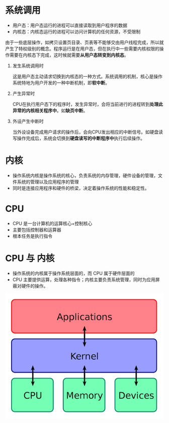 # 系统调用

- 用户态：用户态运行的进程可以直接读取到用户程序的数据
- 内核态：内核态运行的进程可以访问计算机的任何资源，不受限制

由于一些底层操作，如拷贝设置页目录、页表等不能够交由用户线程完成，所以就产生了特权级别的概念。程序运行是在用户态，但在执行中一些需要内核权限的操作需要在内核态下完成，这时候就需要**从用户态转变到内核态**。

1. 发生系统调用时

   这是用户态主动请求切换到内核态的一种方式。系统调用的机制，核心是操作系统特地为用户开发的一种中断机制，即**软中断**。

2. 产生异常时

   CPU在执行用户态下的程序时，发生异常时，会将当前进行的进程转到**处理此异常的内核相关程序中**。如**缺页中断**。

3. 外设产生中断时

   当外设设备完成用户请求的操作后，会向CPU发出相应的中断信号。如硬盘读写操作完成后，系统会切换到**硬盘读写的中断程序中**执行后续操作。

# 内核

- 操作系统内核是操作系统的核心，负责系统的内存管理，硬件设备的管理，文件系统的管理以及应用程序的管理
- 同时是连接应用程序和硬件的桥梁，决定着操作系统的性能和稳定性。

# CPU

- CPU 是一台计算机的运算核心+控制核心
- 主要包括控制器和运算器
- 根本任务是执行指令

# CPU 与 内核

- 操作系统的内核属于操作系统层面的，而 CPU 属于硬件层面的
- CPU 主要提供运算，处理各种指令；内核主要负责系统管理，同时为应用屏蔽对硬件的操作。

![Kernel_Layout](..\img\Kernel_Layout.png)

